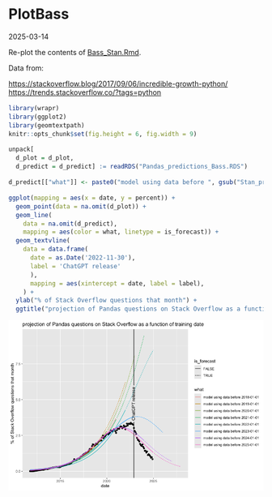 PlotBass
================
2025-03-14

Re-plot the contents of [Bass_Stan.Rmd](Bass_Stan.Rmd).

Data from:

<https://stackoverflow.blog/2017/09/06/incredible-growth-python/>
<https://trends.stackoverflow.co/?tags=python>

``` r
library(wrapr)
library(ggplot2)
library(geomtextpath)
knitr::opts_chunk$set(fig.height = 6, fig.width = 9)
```

``` r
unpack[
  d_plot = d_plot, 
  d_predict = d_predict] := readRDS("Pandas_predictions_Bass.RDS")
```

``` r
d_predict[["what"]] <- paste0("model using data before ", gsub("Stan_pred_", "", d_predict$what, fixed = TRUE))
```

``` r
ggplot(mapping = aes(x = date, y = percent)) +
  geom_point(data = na.omit(d_plot)) +
  geom_line(
    data = na.omit(d_predict),
    mapping = aes(color = what, linetype = is_forecast)) +
  geom_textvline(
    data = data.frame(
      date = as.Date('2022-11-30'),
      label = 'ChatGPT release'
      ),
      mapping = aes(xintercept = date, label = label),
    ) + 
  ylab("% of Stack Overflow questions that month") + 
  ggtitle("projection of Pandas questions on Stack Overflow as a function of training date")
```

![](Plot_Bass_files/figure-gfm/unnamed-chunk-4-1.png)<!-- -->
